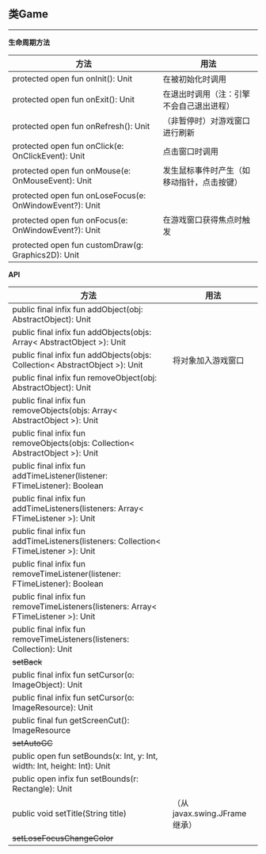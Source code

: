 ## 类Game ##

---

**生命周期方法**  

方法|用法|
-------|-------|
protected open fun onInit(): Unit|在被初始化时调用|
protected open fun onExit(): Unit|在退出时调用（注：引擎不会自己退出进程） |
protected open fun onRefresh(): Unit| （非暂停时）对游戏窗口进行刷新|
protected open fun onClick(e: OnClickEvent): Unit|点击窗口时调用|
protected open fun onMouse(e: OnMouseEvent): Unit|发生鼠标事件时产生（如移动指针，点击按键）|
protected open fun onLoseFocus(e: OnWindowEvent?): Unit||
protected open fun onFocus(e: OnWindowEvent?): Unit|在游戏窗口获得焦点时触发|
protected open fun customDraw(g: Graphics2D): Unit||

**API**  

方法|用法|
-----|-----|  
public final infix fun addObject(obj: AbstractObject): Unit||
public final infix fun addObjects(objs: Array< AbstractObject >): Unit||
public final infix fun addObjects(objs: Collection< AbstractObject >): Unit|将对象加入游戏窗口|
public final infix fun removeObject(obj: AbstractObject): Unit||
public final infix fun removeObjects(objs: Array< AbstractObject >): Unit||
public final infix fun removeObjects(objs: Collection< AbstractObject >): Unit||
public final infix fun addTimeListener(listener: FTimeListener): Boolean||
public final infix fun addTimeListeners(listeners: Array< FTimeListener >): Unit||
public final infix fun addTimeListeners(listeners: Collection< FTimeListener >): Unit||
public final infix fun removeTimeListener(listener: FTimeListener): Boolean||
public final infix fun removeTimeListeners(listeners: Array< FTimeListener >): Unit||
public final infix fun removeTimeListeners(listeners: Collection<FTimeListener>): Unit||
~~setBack~~||
public final infix fun setCursor(o: ImageObject): Unit||
public final infix fun setCursor(o: ImageResource): Unit||
public final fun getScreenCut(): ImageResource||
~~setAutoGC~~||
public open fun setBounds(x: Int, y: Int, width: Int, height: Int): Unit||
public open infix fun setBounds(r: Rectangle): Unit||
public void setTitle(String title)|（从javax.swing.JFrame继承）|
~~setLoseFocusChangeColor~~||












